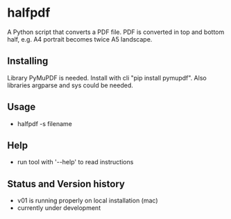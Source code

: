 # halfpdf
A Python script that converts a PDF file. PDF is converted in top and bottom half, e.g. A4 
portrait becomes twice A5 landscape.

## Installing
Library PyMuPDF is needed. Install with cli
 "pip install pymupdf". Also libraries argparse and sys could be needed.

## Usage
- halfpdf -s filename

## Help
- run tool with '--help' to read instructions

## Status and Version history
- v01 is running properly on local installation (mac)
- currently under development


